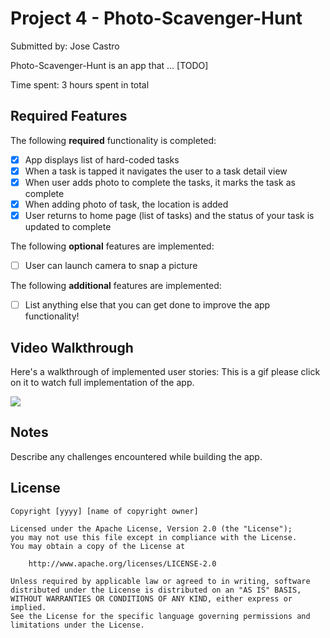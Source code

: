 # Project 4 - Photo-Scavenger-Hunt

Submitted by: Jose Castro

Photo-Scavenger-Hunt is an app that ... [TODO] 

Time spent: 3 hours spent in total

## Required Features

The following **required** functionality is completed:

- [x] App displays list of hard-coded tasks
- [x] When a task is tapped it navigates the user to a task detail view
- [x] When user adds photo to complete the tasks, it marks the task as complete
- [x] When adding photo of task, the location is added
- [x] User returns to home page (list of tasks) and the status of your task is updated to complete
 
The following **optional** features are implemented:

- [ ] User can launch camera to snap a picture	

The following **additional** features are implemented:

- [ ] List anything else that you can get done to improve the app functionality!

## Video Walkthrough

Here's a walkthrough of implemented user stories:
This is a gif please click on it to watch full implementation of the app.

<a href="https://www.loom.com/share/a2e0c350d6fd4b6ca6f05b0c1a56215d">
    <img style="max-width:300px;" src="https://cdn.loom.com/sessions/thumbnails/a2e0c350d6fd4b6ca6f05b0c1a56215d-1677817178686-with-play.gif">
  </a>

## Notes

Describe any challenges encountered while building the app.

## License

    Copyright [yyyy] [name of copyright owner]

    Licensed under the Apache License, Version 2.0 (the "License");
    you may not use this file except in compliance with the License.
    You may obtain a copy of the License at

        http://www.apache.org/licenses/LICENSE-2.0

    Unless required by applicable law or agreed to in writing, software
    distributed under the License is distributed on an "AS IS" BASIS,
    WITHOUT WARRANTIES OR CONDITIONS OF ANY KIND, either express or implied.
    See the License for the specific language governing permissions and
    limitations under the License.
